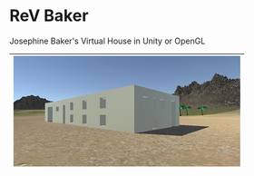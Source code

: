 # ReV Baker

Josephine Baker's Virtual House in Unity or OpenGL

| ![ReV](https://raw.githubusercontent.com/AdrienVR/ReV_Baker/master/preview.jpg "Warning, this a preview") |
|:----:|

